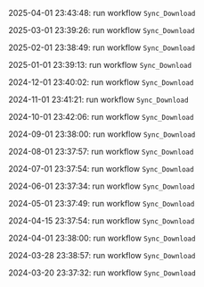 2025-04-01 23:43:48: run workflow `Sync_Download` 

2025-03-01 23:39:26: run workflow `Sync_Download` 

2025-02-01 23:38:49: run workflow `Sync_Download` 

2025-01-01 23:39:13: run workflow `Sync_Download` 

2024-12-01 23:40:02: run workflow `Sync_Download` 

2024-11-01 23:41:21: run workflow `Sync_Download` 

2024-10-01 23:42:06: run workflow `Sync_Download` 

2024-09-01 23:38:00: run workflow `Sync_Download` 

2024-08-01 23:37:57: run workflow `Sync_Download` 

2024-07-01 23:37:54: run workflow `Sync_Download` 

2024-06-01 23:37:34: run workflow `Sync_Download` 

2024-05-01 23:37:49: run workflow `Sync_Download` 

2024-04-15 23:37:54: run workflow `Sync_Download` 

2024-04-01 23:38:00: run workflow `Sync_Download` 

2024-03-28 23:38:57: run workflow `Sync_Download` 

2024-03-20 23:37:32: run workflow `Sync_Download` 


